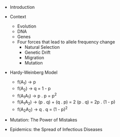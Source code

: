 - Introduction

- Context

  - Evolution
  - DNA
  - Genes
  - Four forces that lead to allele frequency change
    - Natural Selection
    - Genetic Drift
    - Migration
    - Mutation

- Hardy-Weinberg Model

  - f(A<sub>1</sub>) → p
  - f(A<sub>2</sub>) → q = 1 - p
  - f(A<sub>1</sub>A<sub>1</sub>) → p . p = p<sup>2</sup>
  - f(A<sub>1</sub>A<sub>2</sub>) → (p . q) + (q . p) = 2 (p . q) = 2p . (1 - p)
  - f(A<sub>2</sub>A<sub>2</sub>) → q . q = (1 - p)<sup>2</sup>

- Mutation: The Power of Mistakes

- Epidemics: the Spread of Infectious Diseases
